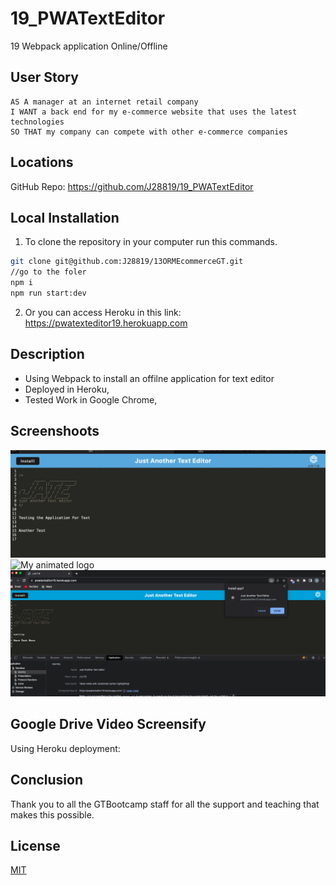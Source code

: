 # 19_PWATextEditor
19 Webpack application Online/Offline

## User Story

```
AS A manager at an internet retail company
I WANT a back end for my e-commerce website that uses the latest technologies
SO THAT my company can compete with other e-commerce companies
```

## Locations 

GitHub Repo: https://github.com/J28819/19_PWATextEditor


## Local Installation
1. To clone the repository in your computer run this commands.

```bash
git clone git@github.com:J28819/13ORMEcommerceGT.git
//go to the foler
npm i
npm run start:dev
```

2. Or you can access Heroku in this link:  https://pwatexteditor19.herokuapp.com



## Description

- Using Webpack to install an offilne application for text editor
- Deployed in Heroku, 
- Tested Work in Google Chrome, 


## Screenshoots
![My animated logo](./img/overview.png)</br>
![My animated logo](./img/overview1.png)</br>
![My animated logo](./img/overview2.png)</br>


## Google Drive Video Screensify

Using Heroku deployment:


## Conclusion 

 Thank you to all the GTBootcamp staff for all the support and teaching that makes this possible.


## License
[MIT](https://choosealicense.com/licenses/mit/)



